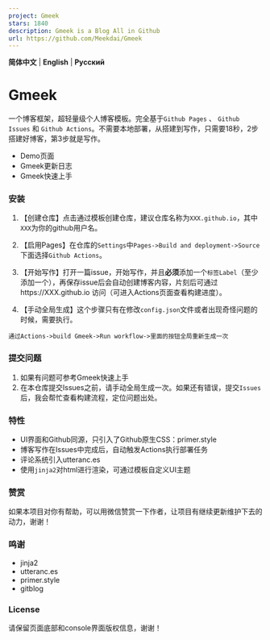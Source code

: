 ```yaml
---
project: Gmeek
stars: 1840
description: Gmeek is a Blog All in Github
url: https://github.com/Meekdai/Gmeek
---
```


**简体中文** | **English** | **Русский**

Gmeek
=====

一个博客框架，超轻量级个人博客模板。完全基于`Github Pages` 、 `Github Issues` 和 `Github Actions`。不需要本地部署，从搭建到写作，只需要18秒，2步搭建好博客，第3步就是写作。

-   Demo页面
-   Gmeek更新日志
-   Gmeek快速上手

### 安装

1.  【创建仓库】点击通过模板创建仓库，建议仓库名称为`XXX.github.io`，其中`XXX`为你的github用户名。
    
2.  【启用Pages】在仓库的`Settings`中`Pages->Build and deployment->Source`下面选择`Github Actions`。
    
3.  【开始写作】打开一篇issue，开始写作，并且**必须**添加一个`标签Label`（至少添加一个），再保存issue后会自动创建博客内容，片刻后可通过https://XXX.github.io 访问（可进入Actions页面查看构建进度）。
    
4.  【手动全局生成】这个步骤只有在修改`config.json`文件或者出现奇怪问题的时候，需要执行。
    

```
通过Actions->build Gmeek->Run workflow->里面的按钮全局重新生成一次
```

### 提交问题

1.  如果有问题可参考Gmeek快速上手
2.  在本仓库提交Issues之前，请手动全局生成一次。如果还有错误，提交`Issues`后，我会帮忙查看构建流程，定位问题出处。

### 特性

-   UI界面和Github同源，只引入了Github原生CSS：primer.style
-   博客写作在Issues中完成后，自动触发Actions执行部署任务
-   评论系统引入utteranc.es
-   使用`jinja2`对html进行渲染，可通过模板自定义UI主题

### 赞赏

如果本项目对你有帮助，可以用微信赞赏一下作者，让项目有继续更新维护下去的动力，谢谢！

### 鸣谢

-   jinja2
-   utteranc.es
-   primer.style
-   gitblog

### License

请保留页面底部和console界面版权信息，谢谢！
